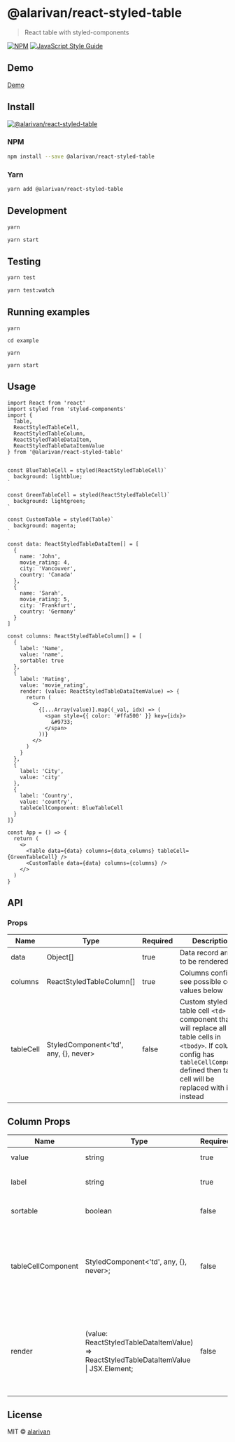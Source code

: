 # @alarivan/react-styled-table

> React table with styled-components

[![NPM](https://img.shields.io/npm/v/@alarivan/react-styled-table.svg)](https://www.npmjs.com/package/@alarivan/react-styled-table) [![JavaScript Style Guide](https://img.shields.io/badge/code_style-standard-brightgreen.svg)](https://standardjs.com)

## Demo

[Demo](https://alarivan.github.io/react-styled-table/)

## Install

[![@alarivan/react-styled-table](https://nodei.co/npm/@alarivan/react-styled-table.png)](https://npmjs.org/package/@alarivan/react-styled-table)

### NPM

```bash
npm install --save @alarivan/react-styled-table
```

### Yarn

```bash
yarn add @alarivan/react-styled-table
```

## Development

```bash
yarn

yarn start
```

## Testing

```bash
yarn test

yarn test:watch
```

## Running examples

```
yarn

cd example

yarn

yarn start
```

## Usage

```tsx
import React from 'react'
import styled from 'styled-components'
import {
  Table,
  ReactStyledTableCell,
  ReactStyledTableColumn,
  ReactStyledTableDataItem,
  ReactStyledTableDataItemValue
} from '@alarivan/react-styled-table'


const BlueTableCell = styled(ReactStyledTableCell)`
  background: lightblue;
`

const GreenTableCell = styled(ReactStyledTableCell)`
  background: lightgreen;
`

const CustomTable = styled(Table)`
  background: magenta;
`

const data: ReactStyledTableDataItem[] = [
  {
    name: 'John',
    movie_rating: 4,
    city: 'Vancouver',
    country: 'Canada'
  },
  {
    name: 'Sarah',
    movie_rating: 5,
    city: 'Frankfurt',
    country: 'Germany'
  }
]

const columns: ReactStyledTableColumn[] = [
  {
    label: 'Name',
    value: 'name',
    sortable: true
  },
  {
    label: 'Rating',
    value: 'movie_rating',
    render: (value: ReactStyledTableDataItemValue) => {
      return (
        <>
          {[...Array(value)].map((_val, idx) => (
            <span style={{ color: '#ffa500' }} key={idx}>
              &#9733;
            </span>
          ))}
        </>
      )
    }
  },
  {
    label: 'City',
    value: 'city'
  },
  {
    label: 'Country',
    value: 'country',
    tableCellComponent: BlueTableCell
  }
]}

const App = () => {
  return (
    <>
      <Table data={data} columns={data_columns} tableCell={GreenTableCell} />
      <CustomTable data={data} columns={columns} />
    </>
  )
}
```

## API

### Props

| Name      | Type                                  | Required | Description                                                                                                                                                                                  |
| --------- | ------------------------------------- | -------- | -------------------------------------------------------------------------------------------------------------------------------------------------------------------------------------------- |
| data      | Object[]                              | true     | Data record array to be rendered                                                                                                                                                             |
| columns   | ReactStyledTableColumn[]              | true     | Columns config see possible config values below                                                                                                                                              |
| tableCell | StyledComponent<'td', any, {}, never> | false    | Custom styled table cell `<td>` component that will replace all table cells in `<tbody>`. If column config has `tableCellComponent` defined then table cell will be replaced with it instead |

## Column Props

| Name               | Type                                                                                        | Required | Description                                                                                                                                                                         |
| ------------------ | ------------------------------------------------------------------------------------------- | -------- | ----------------------------------------------------------------------------------------------------------------------------------------------------------------------------------- |
| value              | string                                                                                      | true     | Key in the data record                                                                                                                                                              |
| label              | string                                                                                      | true     | Label that will be displayed in table header                                                                                                                                        |
| sortable           | boolean                                                                                     | false    | Enables data to be sorted by this column's values                                                                                                                                   |
| tableCellComponent | StyledComponent<'td', any, {}, never>;                                                      | false    | Custom styled table cell `<td>` component that will replace all table cells in the column. Has higher precedence then `tableCell` prop on `Table` component                         |
| render             | (value: ReactStyledTableDataItemValue) => ReactStyledTableDataItemValue &#124; JSX.Element; | false    | Replaces data value with the returned value for the column. This values is rendered inside table cell `<td>` if you want to replace table cell itself then use `tableCellComponent` |

## License

MIT © [alarivan](https://github.com/alarivan)
